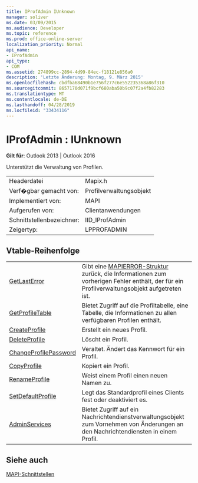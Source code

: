 ```yaml
---
title: IProfAdmin IUnknown
manager: soliver
ms.date: 03/09/2015
ms.audience: Developer
ms.topic: reference
ms.prod: office-online-server
localization_priority: Normal
api_name:
- IProfAdmin
api_type:
- COM
ms.assetid: 274899cc-2894-4d99-84ec-f18121e856a0
description: 'Letzte Änderung: Montag, 9. März 2015'
ms.openlocfilehash: cbdfba68490b1e756f277c6e552235368a86f310
ms.sourcegitcommit: 8657170d071f9bcf680aba50b9c07f2a4fb82283
ms.translationtype: MT
ms.contentlocale: de-DE
ms.lasthandoff: 04/28/2019
ms.locfileid: "33434116"
---
```

# <a name="iprofadmin--iunknown"></a>IProfAdmin : IUnknown

  
  
**Gilt für**: Outlook 2013 | Outlook 2016 
  
Unterstützt die Verwaltung von Profilen. 
  
|||
|:-----|:-----|
|Headerdatei  <br/> |Mapix.h  <br/> |
|Verf�gbar gemacht von:  <br/> |Profilverwaltungsobjekt  <br/> |
|Implementiert von:  <br/> |MAPI  <br/> |
|Aufgerufen von:  <br/> |Clientanwendungen  <br/> |
|Schnittstellenbezeichner:  <br/> |IID_IProfAdmin  <br/> |
|Zeigertyp:  <br/> |LPPROFADMIN  <br/> |
   
## <a name="vtable-order"></a>Vtable-Reihenfolge

|||
|:-----|:-----|
|[GetLastError](iprofadmin-getlasterror.md) <br/> |Gibt eine [MAPIERROR-Struktur](mapierror.md) zurück, die Informationen zum vorherigen Fehler enthält, der für ein Profilverwaltungsobjekt aufgetreten ist.  <br/> |
|[GetProfileTable](iprofadmin-getprofiletable.md) <br/> |Bietet Zugriff auf die Profiltabelle, eine Tabelle, die Informationen zu allen verfügbaren Profilen enthält.  <br/> |
|[CreateProfile](iprofadmin-createprofile.md) <br/> |Erstellt ein neues Profil.  <br/> |
|[DeleteProfile](iprofadmin-deleteprofile.md) <br/> |Löscht ein Profil.  <br/> |
|[ChangeProfilePassword](iprofadmin-changeprofilepassword.md) <br/> |Veraltet. Ändert das Kennwort für ein Profil.  <br/> |
|[CopyProfile](iprofadmin-copyprofile.md) <br/> |Kopiert ein Profil.  <br/> |
|[RenameProfile](iprofadmin-renameprofile.md) <br/> |Weist einem Profil einen neuen Namen zu.  <br/> |
|[SetDefaultProfile](iprofadmin-setdefaultprofile.md) <br/> |Legt das Standardprofil eines Clients fest oder deaktiviert es.  <br/> |
|[AdminServices](iprofadmin-adminservices.md) <br/> |Bietet Zugriff auf ein Nachrichtendienstverwaltungsobjekt zum Vornehmen von Änderungen an den Nachrichtendiensten in einem Profil.  <br/> |
   
## <a name="see-also"></a>Siehe auch



[MAPI-Schnittstellen](mapi-interfaces.md)


